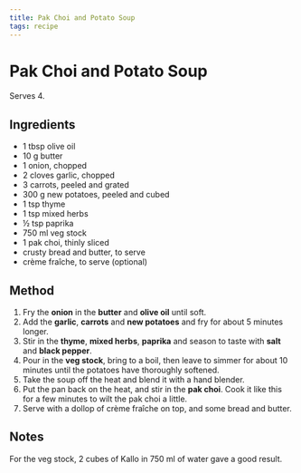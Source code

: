 ```yaml
---
title: Pak Choi and Potato Soup
tags: recipe
---
```


# Pak Choi and Potato Soup

Serves 4.

## Ingredients

- 1 tbsp olive oil
- 10 g butter
- 1 onion, chopped
- 2 cloves garlic, chopped
- 3 carrots, peeled and grated
- 300 g new potatoes, peeled and cubed
- 1 tsp thyme
- 1 tsp mixed herbs
- ½ tsp paprika
- 750 ml veg stock
- 1 pak choi, thinly sliced
- crusty bread and butter, to serve
- crème fraîche, to serve (optional)

## Method

1. Fry the **onion** in the **butter** and **olive oil** until soft.
2. Add the **garlic**, **carrots** and **new potatoes** and fry for about 5 minutes longer.
3. Stir in the **thyme**, **mixed herbs**, **paprika** and season to taste with **salt** and **black pepper**.
4. Pour in the **veg stock**, bring to a boil, then leave to simmer for about 10 minutes until the potatoes have thoroughly softened.
5. Take the soup off the heat and blend it with a hand blender.
6. Put the pan back on the heat, and stir in the **pak choi**. Cook it like this for a few minutes to wilt the pak choi a little.
7. Serve with a dollop of crème fraîche on top, and some bread and butter.

## Notes

For the veg stock, 2 cubes of Kallo in 750 ml of water gave a good result.
